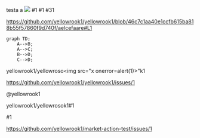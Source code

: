 testa
a
<img src="x" onerror=alert(1)>
      #1
<a href="/a"></a> #1 #31

https://github.com/yellowrook1/yellowrook1/blob/46c7c1aa40e1ccfb615ba818b55f57860f9d740f/aelcefaare#L1


```mermaid
graph TD;
    A-->B;
    A-->C;
    B-->D;
    C-->D;
```
yellowrook1/yellowroso<img src="x onerror=alert(1)>"k1
            
https://github.com/yellowrook1/yellowrook1/issues/1

@yellowrook1

yellowrook1/yellowrosok1#1


#1


https://github.com/yellowrook1/market-action-test/issues/1
